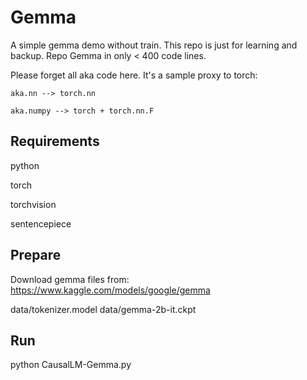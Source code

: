 # Gemma

A simple gemma demo without train. This repo is just for learning and backup. Repo Gemma in only < 400 code lines.

Please forget all aka code here. It's a sample proxy to torch:

    aka.nn --> torch.nn

    aka.numpy --> torch + torch.nn.F

## Requirements

python

torch

torchvision

sentencepiece

## Prepare

Download gemma files from: https://www.kaggle.com/models/google/gemma

data/tokenizer.model
data/gemma-2b-it.ckpt

## Run

python CausalLM-Gemma.py

